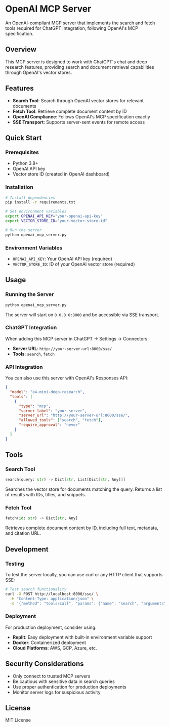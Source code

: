 # OpenAI MCP Server

An OpenAI-compliant MCP server that implements the search and fetch tools required for ChatGPT integration, following OpenAI's MCP specification.

## Overview

This MCP server is designed to work with ChatGPT's chat and deep research features, providing search and document retrieval capabilities through OpenAI's vector stores.

## Features

- **Search Tool**: Search through OpenAI vector stores for relevant documents
- **Fetch Tool**: Retrieve complete document content by ID
- **OpenAI Compliance**: Follows OpenAI's MCP specification exactly
- **SSE Transport**: Supports server-sent events for remote access

## Quick Start

### Prerequisites

- Python 3.8+
- OpenAI API key
- Vector store ID (created in OpenAI dashboard)

### Installation

```bash
# Install dependencies
pip install -r requirements.txt

# Set environment variables
export OPENAI_API_KEY="your-openai-api-key"
export VECTOR_STORE_ID="your-vector-store-id"

# Run the server
python openai_mcp_server.py
```

### Environment Variables

- `OPENAI_API_KEY`: Your OpenAI API key (required)
- `VECTOR_STORE_ID`: ID of your OpenAI vector store (required)

## Usage

### Running the Server

```bash
python openai_mcp_server.py
```

The server will start on `0.0.0.0:8000` and be accessible via SSE transport.

### ChatGPT Integration

When adding this MCP server in ChatGPT → Settings → Connectors:

- **Server URL**: `http://your-server-url:8000/sse/`
- **Tools**: `search`, `fetch`

### API Integration

You can also use this server with OpenAI's Responses API:

```json
{
  "model": "o4-mini-deep-research",
  "tools": [
    {
      "type": "mcp",
      "server_label": "your-server",
      "server_url": "http://your-server-url:8000/sse/",
      "allowed_tools": ["search", "fetch"],
      "require_approval": "never"
    }
  ]
}
```

## Tools

### Search Tool

```python
search(query: str) -> Dict[str, List[Dict[str, Any]]]
```

Searches the vector store for documents matching the query. Returns a list of results with IDs, titles, and snippets.

### Fetch Tool

```python
fetch(id: str) -> Dict[str, Any]
```

Retrieves complete document content by ID, including full text, metadata, and citation URL.

## Development

### Testing

To test the server locally, you can use curl or any HTTP client that supports SSE:

```bash
# Test search functionality
curl -X POST http://localhost:8000/sse/ \
  -H "Content-Type: application/json" \
  -d '{"method": "tools/call", "params": {"name": "search", "arguments": {"query": "your search query"}}}'
```

### Deployment

For production deployment, consider using:
- **Replit**: Easy deployment with built-in environment variable support
- **Docker**: Containerized deployment
- **Cloud Platforms**: AWS, GCP, Azure, etc.

## Security Considerations

- Only connect to trusted MCP servers
- Be cautious with sensitive data in search queries
- Use proper authentication for production deployments
- Monitor server logs for suspicious activity

## License

MIT License
